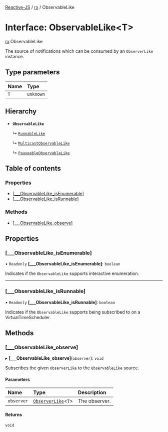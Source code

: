 [Reactive-JS](../README.md) / [rx](../modules/rx.md) / ObservableLike

# Interface: ObservableLike<T\>

[rx](../modules/rx.md).ObservableLike

The source of notifications which can be consumed by an `ObserverLike` instance.

## Type parameters

| Name | Type |
| :------ | :------ |
| `T` | `unknown` |

## Hierarchy

- **`ObservableLike`**

  ↳ [`RunnableLike`](rx.RunnableLike.md)

  ↳ [`MulticastObservableLike`](rx.MulticastObservableLike.md)

  ↳ [`PauseableObservableLike`](rx.PauseableObservableLike.md)

## Table of contents

### Properties

- [[\_\_\_ObservableLike\_isEnumerable]](rx.ObservableLike.md#[___observablelike_isenumerable])
- [[\_\_\_ObservableLike\_isRunnable]](rx.ObservableLike.md#[___observablelike_isrunnable])

### Methods

- [[\_\_\_ObservableLike\_observe]](rx.ObservableLike.md#[___observablelike_observe])

## Properties

### [\_\_\_ObservableLike\_isEnumerable]

• `Readonly` **[\_\_\_ObservableLike\_isEnumerable]**: `boolean`

Indicates if the `ObservableLike` supports interactive enumeration.

___

### [\_\_\_ObservableLike\_isRunnable]

• `Readonly` **[\_\_\_ObservableLike\_isRunnable]**: `boolean`

Indicates if the `ObservableLike` supports being subscribed to
on a VirtualTimeScheduler.

## Methods

### [\_\_\_ObservableLike\_observe]

▸ **[___ObservableLike_observe]**(`observer`): `void`

Subscribes the given `ObserverLike` to the `ObservableLike` source.

#### Parameters

| Name | Type | Description |
| :------ | :------ | :------ |
| `observer` | [`ObserverLike`](rx.ObserverLike.md)<`T`\> | The observer. |

#### Returns

`void`
